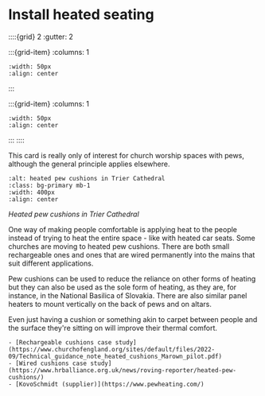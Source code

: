 # Install heated seating

<!-- - 5 star, ££££ -->

::::{grid} 2
:gutter: 2

:::{grid-item}
:columns: 1
```{image} ../images/cost-4.jpg
:width: 50px
:align: center
```
:::

:::{grid-item}
:columns: 1 
```{image} ../images/5-star.jpg
:width: 50px
:align: center
```
:::
::::

This card is really only of interest for church worship spaces with pews, although the general principle applies elsewhere. 


```{image} ../images/trier-cathedral.jpg
:alt: heated pew cushions in Trier Cathedral
:class: bg-primary mb-1
:width: 400px
:align: center
```
*Heated pew cushions in Trier Cathedral*

One way of making people comfortable is applying heat to the people instead of trying to heat the entire space - like with heated car seats.  Some churches are moving to heated pew cushions.  There are both small rechargeable ones and ones that are wired permanently into the mains that suit different applications.  

Pew cushions can be used to reduce the reliance on other forms of heating but they can also be used as the sole form of heating, as they are, for instance, in the National Basilica of Slovakia.  There are also similar panel heaters to mount vertically on the back of pews and on altars.

Even just having a cushion or something akin to carpet between people and the surface they're sitting on will improve their thermal comfort.


```{admonition} More information
- [Rechargeable cushions case study](https://www.churchofengland.org/sites/default/files/2022-09/Technical_guidance_note_heated_cushions_Marown_pilot.pdf)
- [Wired cushions case study](https://www.hrballiance.org.uk/news/roving-reporter/heated-pew-cushions/)
- [KovoSchmidt (supplier)](https://www.pewheating.com/)
```